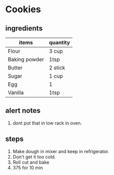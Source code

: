 
# Cookies

## ingredients

items|quantity
--|--
Flour |3 cup 
Baking powder |1tsp 
Butter |2 stick 
Sugar |1 cup 
Egg |1 
Vanilla|1tsp 

## alert notes

1. dont put that in low rack in oven.  
 

## steps

1. Make dough in mixer and keep in refrigerator.   
1. Don’t get it too cold.   
1. Roll cut and bake   
1. 375 for 10 min   